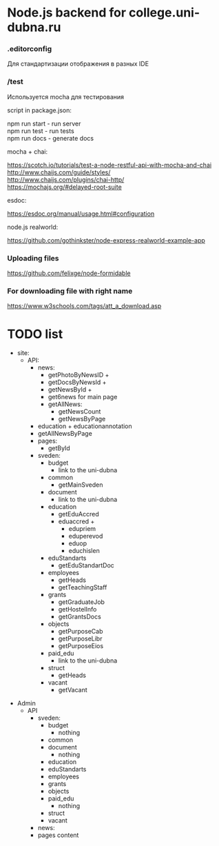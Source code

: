 # Node.js backend for college.uni-dubna.ru

### .editorconfig

Для стандартизации отображения в разных IDE

### /test

Используется mocha для тестирования

script in package.json:

npm run start - run server  
npm run test - run tests  
npm run docs - generate docs

mocha + chai:

https://scotch.io/tutorials/test-a-node-restful-api-with-mocha-and-chai  
http://www.chaijs.com/guide/styles/  
http://www.chaijs.com/plugins/chai-http/  
https://mochajs.org/#delayed-root-suite

esdoc:

https://esdoc.org/manual/usage.html#configuration

node.js realworld:

https://github.com/gothinkster/node-express-realworld-example-app

### Uploading files

https://github.com/felixge/node-formidable

### For downloading file with right name

https://www.w3schools.com/tags/att_a_download.asp

# TODO list

-   site:
    -   API:
        -   news:
            -   getPhotoByNewsID +
            -   getDocsByNewsId +
            -   getNewsById +
            -   get6news for main page
            -   getAllNews:
                -   getNewsCount
                -   getNewsByPage
        -   education + educationannotation
        -   getAllNewsByPage
        -   pages:
            -   getById
        -   sveden:
            -   budget
                -   link to the uni-dubna
            -   common
                -   getMainSveden
            -   document
                -   link to the uni-dubna
            -   education
                -   getEduAccred
                -   eduaccred +
                    -   edupriem
                    -   eduperevod
                    -   eduop
                    -   educhislen
            -   eduStandarts
                -   getEduStandartDoc
            -   employees
                -   getHeads
                -   getTeachingStaff
            -   grants
                -   getGraduateJob
                -   getHostelInfo
                -   getGrantsDocs
            -   objects
                -   getPurposeCab
                -   getPurposeLibr
                -   getPurposeEios
            -   paid_edu
                -   link to the uni-dubna
            -   struct
                -   getHeads
            -   vacant
                -   getVacant

*   Admin
    -   API
        -   sveden:
            -   budget
                -   nothing
            -   common
            -   document
                -   nothing
            -   education
            -   eduStandarts
            -   employees
            -   grants
            -   objects
            -   paid_edu
                -   nothing
            -   struct
            -   vacant
        *   news:
        *   pages content

